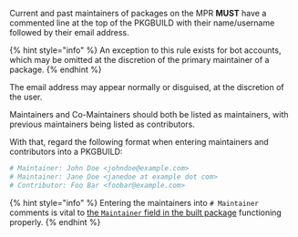 Current and past maintainers of packages on the MPR **MUST** have a commented line at the top of the PKGBUILD with their name/username followed by their email address.

{% hint style="info" %}
An exception to this rule exists for bot accounts, which may be omitted at the discretion of the primary maintainer of a package.
{% endhint %}

The email address may appear normally or disguised, at the discretion of the user.

Maintainers and Co-Maintainers should both be listed as maintainers, with previous maintainers being listed as contributors.

With that, regard the following format when entering maintainers and contributors into a PKGBUILD:

```sh
# Maintainer: John Doe <johndoe@example.com>
# Maintainer: Jane Doe <janedoe at example dot com>
# Contributor: Foo Bar <foobar@example.com>
```

{% hint style="info" %}
Entering the maintainers into `# Maintainer` comments is vital to [the `Maintainer` field in the built package](/makedeb/additional-pkgbuild-specs/the-maintainer-field.md) functioning properly.
{% endhint %}
